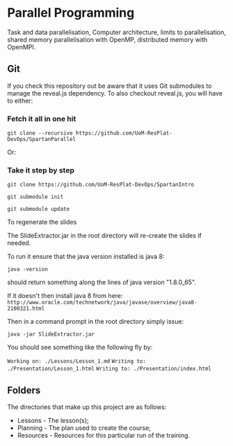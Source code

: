 # Parallel Programming
Task and data parallelisation, Computer architecture, limits to parallelisation, shared memory parallelisation with OpenMP, distributed memory with OpenMPI.

## Git

If you check this repository out be aware that it uses Git submodules to manage the reveal.js dependency. To also checkout reveal.js, you will have to either:

### Fetch it all in one hit
`git clone --recursive https://github.com/UoM-ResPlat-DevOps/SpartanParallel`

Or:

### Take it step by step

`git clone https://github.com/UoM-ResPlat-DevOps/SpartanIntro`   

`git submodule init`    

`git submodule update`   


To regenerate the slides

The SlideExtractor.jar in the root directory will re-create the slides if needed.

To run it ensure that the java version installed is java 8:

`java -version`

should return something along the lines of java version "1.8.0_65".

If it doesn't then install java 8 from here: `http://www.oracle.com/technetwork/java/javase/overview/java8-2100321.html`

Then in a command prompt in the root directory simply issue:

`java -jar SlideExtractor.jar`

You should see something like the following fly by:

`Working on: ./Lessons/Lesson_1.md`
`Writing to: ./Presentation/Lesson_1.html`
`Writing to: ./Presentation/index.html`

## Folders

The directories that make up this project are as follows:

* Lessons - The lesson(s);
* Planning - The plan used to create the course;
* Resources - Resources for this particular run of the training.

